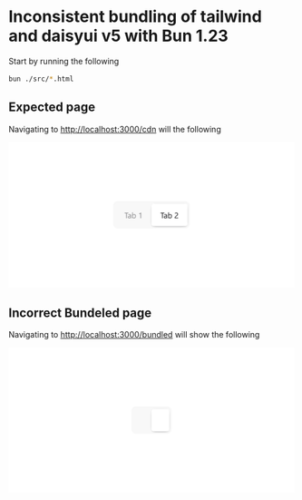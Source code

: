 # Inconsistent bundling of tailwind and daisyui v5 with Bun 1.23

Start by running the following
```bash
bun ./src/*.html
 ```

## Expected page

Navigating to [http://localhost:3000/cdn](http://localhost:3000/cdn) will the following

![An image of two tabs called Tab 1 and Tab 2. You can click on them to switch between them](./public/cdn.png "Cdn image")

## Incorrect Bundeled page

Navigating to [http://localhost:3000/bundled](http://localhost:3000/bundled) will show the following

![An image of two tabs where the text inside is missing](./public/bundled.png "Bundled image")